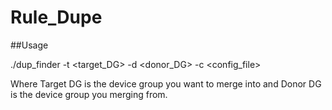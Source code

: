 # Rule_Dupe

##Usage

./dup_finder -t <target_DG> -d <donor_DG> -c <config_file>


Where Target DG is the device group you want  to merge into and Donor DG is the 
device group you merging from.

